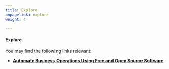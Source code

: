 ```yaml
---
title: Explore
onpagelink: explore
weight: 4

---
```



#### **Explore**

You may find the following links relevant:

*   **[Automate Business Operations Using Free and Open Source Software](https://blog.containerize.com/2020/08/27/automate-business-operations-using-open-source-software/)**